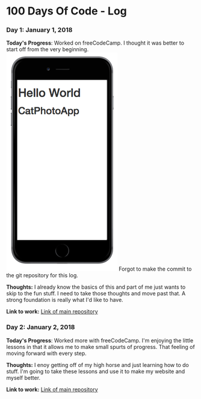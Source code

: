 # 100 Days Of Code - Log

### Day 1: January 1, 2018 

**Today's Progress**: Worked on freeCodeCamp. I thought it was better to start off from the very beginning.
![Starting from the beginning](hello_world.png "A simple hello world app")
Forgot to make the commit to the git repository for this log.

**Thoughts:** I already know the basics of this and part of me just wants to skip to the fun stuff. I need to take those thoughts and move past that. A strong foundation is really what I'd like to have.

**Link to work:** [Link of main repository](https://github.com/mandaris/100-days-of-code)


### Day 2: January 2, 2018 

**Today's Progress**: Worked more with freeCodeCamp. I'm enjoying the little lessons in that it allows me to make small spurts of progress. That feeling of moving forward with every step.

**Thoughts:** I enoy getting off of my high horse and just learning how to do stuff. I'm going to take these lessons and use it to make my website and myself better.

**Link to work:** [Link of main repository](https://github.com/mandaris/100-days-of-code)
